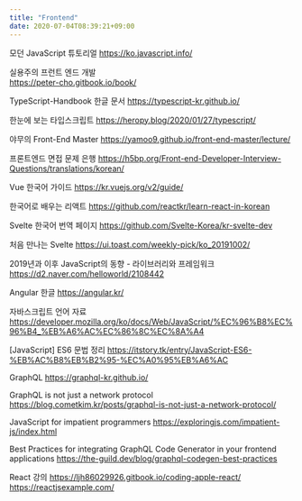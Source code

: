 ```yaml
---
title: "Frontend"
date: 2020-07-04T08:39:21+09:00
---
```


모던 JavaScript 튜토리얼
 https://ko.javascript.info/
 
실용주의 프런트 엔드 개발  
 https://peter-cho.gitbook.io/book/

TypeScript-Handbook 한글 문서
 https://typescript-kr.github.io/

한눈에 보는 타입스크립트
 https://heropy.blog/2020/01/27/typescript/
 
야무의 Front-End Master
 https://yamoo9.github.io/front-end-master/lecture/

프론트엔드 면접 문제 은행
 https://h5bp.org/Front-end-Developer-Interview-Questions/translations/korean/

Vue 한국어 가이드
 https://kr.vuejs.org/v2/guide/

한국어로 배우는 리액트
 https://github.com/reactkr/learn-react-in-korean

Svelte 한국어 번역 페이지
 https://github.com/Svelte-Korea/kr-svelte-dev

처음 만나는 Svelte
 https://ui.toast.com/weekly-pick/ko_20191002/

2019년과 이후 JavaScript의 동향 - 라이브러리와 프레임워크
 https://d2.naver.com/helloworld/2108442

Angular 한글
 https://angular.kr/

자바스크립트 언어 자료
 https://developer.mozilla.org/ko/docs/Web/JavaScript/%EC%96%B8%EC%96%B4_%EB%A6%AC%EC%86%8C%EC%8A%A4

[JavaScript] ES6 문법 정리
 https://itstory.tk/entry/JavaScript-ES6-%EB%AC%B8%EB%B2%95-%EC%A0%95%EB%A6%AC

GraphQL
 https://graphql-kr.github.io/

GraphQL is not just a network protocol
 https://blog.cometkim.kr/posts/graphql-is-not-just-a-network-protocol/

JavaScript for impatient programmers
 https://exploringjs.com/impatient-js/index.html

Best Practices for integrating GraphQL Code Generator in your frontend applications
 https://the-guild.dev/blog/graphql-codegen-best-practices

React 강의
 https://ljh86029926.gitbook.io/coding-apple-react/
 https://reactjsexample.com/
 